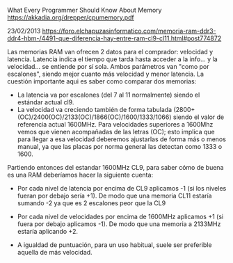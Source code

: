 What Every Programmer Should Know About Memory
https://akkadia.org/drepper/cpumemory.pdf


23/02/2013    https://foro.elchapuzasinformatico.com/memoria-ram-ddr3-ddr4-hbm-/4491-que-diferencia-hay-entre-ram-cl9-cl11.html#post774872

Las memorias RAM van ofrecen 2 datos para el comprador: velocidad y latencia. Latencia indica el tiempo que tarda hasta acceder a la info... y la velocidad... se entiende por sí sola. Ambos parámetros van "como por escalones", siendo mejor cuanto más velocidad y menor latencia. La cuestión importante aqui es saber como comparar dos memorias:

- La latencia va por escalones (del 7 al 11 normalmente) siendo el estándar actual cl9.
- La velocidad va creciendo también de forma tabulada (2800+(OC)/2400(OC)/2133(OC)/1866(OC)/1600/1333/1066) siendo el valor de referencia actual 1600MHz. Para velocidades superiores a 1600Mhz vemos que vienen acompañadas de las letras (OC); esto implica que para llegar a esa velocidad deberemos ajustarlas de forma más o menos manual, ya que las placas por norma general las detectan como 1333 o 1600.


Partiendo entonces del estandar 1600MHz CL9, para saber cómo de buena es una RAM deberíamos hacer la siguiente cuenta:

- Por cada nivel de latencia por encima de CL9 aplicamos -1 (si los niveles fueran por debajo sería +1). De modo que una memoria CL11 estaría sumando -2 ya que es 2 escalones peor que la CL9

- Por cada nivel de velocidades por encima de 1600MHz aplicamos +1 (si fuera por debajo aplicamos -1). De modo que una memoria a 2133MHz estaría aplicando +2.

- A igualdad de puntuación, para un uso habitual, suele ser preferible aquella de más velocidad.
